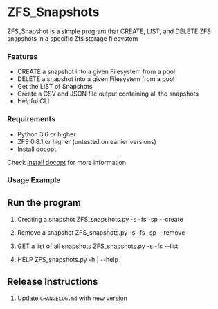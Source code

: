 # ZFS_Snapshots

ZFS_Snapshot is a simple program that CREATE, LIST, and DELETE  ZFS  snapshots in a specific Zfs storage filesystem


### Features
- CREATE a snapshot into a given Filesystem from a pool
- DELETE a snapshot into a given Filesystem from a pool
- Get the LIST of Snapshots
- Create a CSV and JSON file output containing all the snapshots
- Helpful CLI

### Requirements
- Python 3.6 or higher
- ZFS 0.8.1 or higher (untested on earlier versions)
- Install docopt

Check [install docopt](https://pypi.org/project/docopt/) for more information


### Usage Example
## Run the program


1. Creating a snapshot
    ZFS_snapshots.py -s <STORAGE> -fs <FILESYSTEM> -sp <SNAPSHOT> --create

2. Remove a snapshot
    ZFS_snapshots.py -s <STORAGE> -fs <FILESYSTEM> -sp <SNAPSHOT> --remove	

3. GET a list of all snapshots
    ZFS_snapshots.py -s <STORAGE> -fs <FILESYSTEM> --list		

4. HELP
    ZFS_snapshots.py -h | --help


## Release Instructions
1. Update `CHANGELOG.md` with new version

